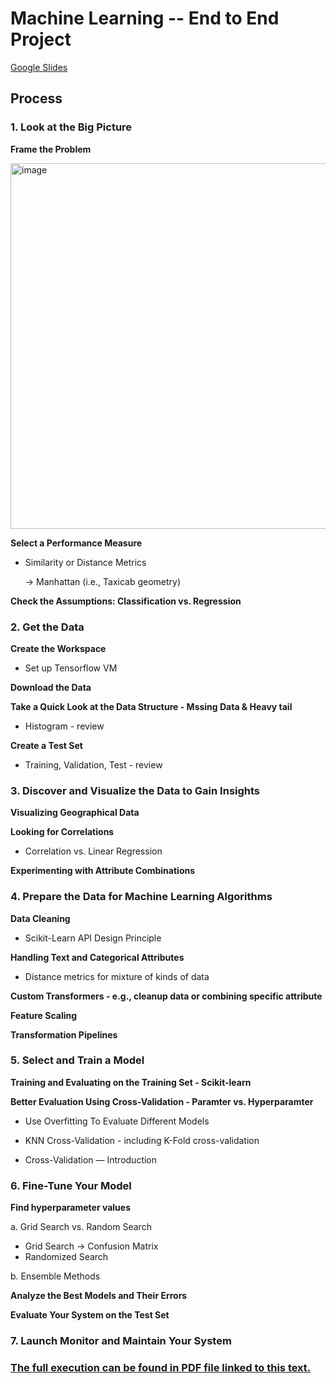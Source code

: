 # Machine Learning -- End to End Project
[Google Slides](https://docs.google.com/presentation/d/17A6ma6qqEcQUDxq6FxUdST2OzvcaLChip_qdgFmpB3o/edit?usp=sharing)

## Process

### 1. Look at the Big Picture

**Frame the Problem**

<img width="585" alt="image" src="https://user-images.githubusercontent.com/54694766/220536046-04987642-1a9f-4615-829c-ab3f0ade5b28.png">

**Select a Performance Measure**

   * Similarity or Distance Metrics
    
        -> Manhattan (i.e., Taxicab geometry)
        
**Check the Assumptions: Classification vs. Regression**

### 2. Get the Data

**Create the Workspace**
  
  * Set up Tensorflow VM 
      
**Download the Data** 

**Take a Quick Look at the Data Structure - Mssing Data & Heavy tail** 

   * Histogram - review 
      
**Create a Test Set** 

   * Training, Validation, Test - review
      

### 3. Discover and Visualize the Data to Gain Insights

**Visualizing Geographical Data** 

**Looking for Correlations** 

   * Correlation vs. Linear Regression
    
**Experimenting with Attribute Combinations**


### 4. Prepare the Data for Machine Learning Algorithms

**Data Cleaning**

   * Scikit-Learn API Design Principle
    
**Handling Text and Categorical Attributes**

   * Distance metrics for mixture of kinds of data
    
**Custom Transformers - e.g., cleanup data or combining specific attribute**

**Feature Scaling**

**Transformation Pipelines**


### 5. Select and Train a Model

**Training and Evaluating on the Training Set - Scikit-learn**

**Better Evaluation Using Cross-Validation - Paramter vs. Hyperparamter**

  * Use Overfitting To Evaluate Different Models
      
  * KNN Cross-Validation - including K-Fold cross-validation
      
  * Cross-Validation — Introduction
      

### 6. Fine-Tune Your Model

**Find hyperparameter values**

  a. Grid Search vs. Random Search
  * Grid Search
      -> Confusion Matrix
  * Randomized Search
        
  b. Ensemble Methods
    
**Analyze the Best Models and Their Errors**

**Evaluate Your System on the Test Set**


### 7. Launch Monitor and Maintain Your System

### [The full execution can be found in PDF file linked to this text.]()
